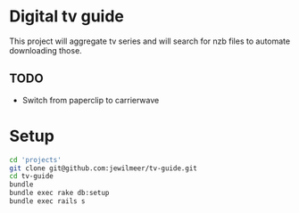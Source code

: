 # Digital tv guide
This project will aggregate tv series and will search for nzb files to automate downloading those.

## TODO
- Switch from paperclip to carrierwave

# Setup
```bash
cd 'projects'
git clone git@github.com:jewilmeer/tv-guide.git
cd tv-guide
bundle
bundle exec rake db:setup
bundle exec rails s
```
